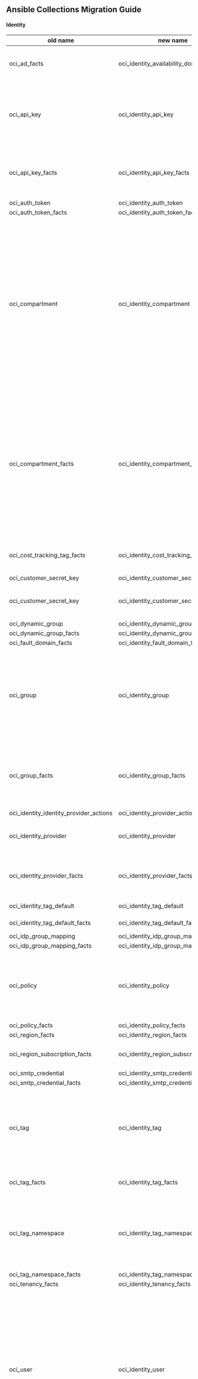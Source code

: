 ## Ansible Collections Migration Guide


#### Identity

|   old name                             |    new name                              |  migration notes
|----------------------------------------|------------------------------------------|-----------------------------------------------------------------------------------------------------------------------------------------------------------------------------------------------------------------------------------------------------------------------------------------------------------------------------------------------------------------------
|oci_ad_facts                            |  oci_identity_availability_domain_facts  |  breaking changes: <ul><li>compartment_id parameter no longer has alias 'id'</li></ul>
|oci_api_key                             |  oci_identity_api_key                    |  breaking changes: <ul><li>`api_signing_key` param is replaced by `key` param</li> <li> `api_key_id` param has been removed<ul><li>users should use new `fingerprint` instead to uniquely identify an api key when attempting to perform a delete</li></ul></li></ul>
|oci_api_key_facts                       |  oci_identity_api_key_facts              |  breaking changes: <ul><li>`api_key_id` parameter is removed <ul><li> users should manually filter in their playbook if they want to isolate a single api_key </li></ui></li></ul>
|oci_auth_token                          |  oci_identity_auth_token                 |  no breaking changes
|oci_auth_token_facts                    |  oci_identity_auth_token_facts           |  no breaking changes
|oci_compartment                         |  oci_identity_compartment                |  breaking changes: <ul><li>'compartment_id' parameter can no longer be used when creating a compartment to specify the parent compartment id<ul><li>users must use 'parent_compartment_id' for this purpose</li></ul></li> <li>If you specify 'compartment_id' == 'tenancy_id' the request will be treated just like any other update compartment request and will attempt to update the root compartment (this was previously not the case, the module would interpret this as a create under the root compartment). Note that you can update the description of the root compartment, but not the name.</li>  <li> 'work_request' field on response is no longer returned, the module still waits internally on the work request it just does not return it</li> </ul>  notes: <ul><li>these tests need a way of running weekly</li></ul>
|oci_compartment_facts                   |  oci_identity_compartment_facts          |  breaking changes: <ul><li>fetch_subcompartments and depth parameters no longer exist<ul><li>if you want to fetch information about a single level of subcompartments, you must specify the input parameter 'parent_compartment_id'</li><li>if you want to fetch information about a specific compartment, you must specify the input parameter 'compartment_id'</li><li>there is a a new parameter 'compartment_id_in_subtree' for listing full component hierarchies <ul><li> when this parameter is set to true, the entire compartment hierarchy under 'parent_compartment_id' will be returned (note this does not return the parent compartment itself)</li></ul></li></ul></li></ul>
|oci_cost_tracking_tag_facts             |  oci_identity_cost_tracking_tag_facts    |  breaking changes: <ul><li>response field is now 'cost_tracking_tags' instead of 'tags'</li></ul>
|oci_customer_secret_key                 |  oci_identity_customer_secret_key        |  no breaking changes
|oci_customer_secret_key                 |  oci_identity_customer_secret_key_facts  |  breaking changes: <ul><li>there is no longer a `customer_secret_key_id` parameter to filter to a specific key id</li></ul> 
|oci_dynamic_group                       |  oci_identity_dynamic_group              |  no breaking changes
|oci_dynamic_group_facts                 |  oci_identity_dynamic_group_facts        |  no breaking changes
|oci_fault_domain_facts                  |  oci_identity_fault_domain_facts         |  no breaking changes
|oci_group                               |  oci_identity_group                      |  breaking changes: <ul><li>The following parameters no longer exist: users, purge_user_memberships, delete_user_memberships, force <ul><li>You must use oci_identity_user_group_membership to manage group memberships</li></ul></li> <li>There is now a 'compartment_id' parameter which is required for several operations. Previously this defaulted to the tenancy ID, but now you must supply it explicitly</li></ul>
|oci_group_facts                         |  oci_identity_group_facts                |  breaking changes: <ul><li>No longer returns the 'members' property containing the users in a group<ul><li> Users in a group can be determined using the oci_identity_user_group_membership_facts module</li></ul></li></ul>
|oci_identity_identity_provider_actions  |  oci_identity_provider_actions           |  no breaking changes
|oci_identity_provider                   |  oci_identity_provider                   |  breaking changes: <ul><li>'protocol' parameter no longer has a default value, so it must be explicitly provided</li></ul>
|oci_identity_provider_facts             |  oci_identity_provider_facts             |  breaking changes: <ul><li>'protocol' parameter no longer has a default value, so it must be explicitly provided when listing Identity Providers</li></ul>
|oci_identity_tag_default                |  oci_identity_tag_default                |  no breaking changes (was newly generated in the old modules)
|oci_identity_tag_default_facts          |  oci_identity_tag_default_facts          |  no breaking changes (was newly generated in the old modules)
|oci_idp_group_mapping                   |  oci_identity_idp_group_mapping          |  no breaking changes
|oci_idp_group_mapping_facts             |  oci_identity_idp_group_mapping_facts    |  no breaking changes
|oci_policy                              |  oci_identity_policy                     |  breaking changes: <ul><li>policy_document field no longer exists.<ul><li>An easy replacement for this field is to use built-in ansible functionality to read a 'policy_document' file into the `statements` parameter:`statements: "{{ lookup('file', policyfile.path).splitlines() }}"`</li></ul></li></ul>
|oci_policy_facts                        |  oci_identity_policy_facts               |  no breaking changes
|oci_region_facts                        |  oci_identity_region_facts               |  no breaking changes
|oci_region_subscription_facts           |  oci_identity_region_subscription_facts  |  breaking changes: <ul><li>tenancy_id parameter no longer has alias 'id'</li></ul>
|oci_smtp_credential                     |  oci_identity_smtp_credential            |  no breaking changes
|oci_smtp_credential_facts               |  oci_identity_smtp_credential_facts      |  no breaking changes
|oci_tag                                 |  oci_identity_tag                        |  breaking changes: <ul><li>existing 'tag_name' parameter is now 'name'</li><li>state: absent now deletes a tag instead of retiring it<ul><li>to retire a tag you must use is_retired: 'yes'</li> <li>a tag must be retired before it is deleted</li></ul></li> <li>'reactivate' parameter is no longer supported<ul><li>instead, to reactivate a tag you must use is_retired: 'no'</li></ul></li></ul>
|oci_tag_facts                           |  oci_identity_tag_facts                  |  breaking changes: <ul><li>'tag_name' no longer has 'name' alias</li></ul>
|oci_tag_namespace                       |  oci_identity_tag_namespace              |  breaking changes: <ul><li>state: 'absent' now deletes a tag namespace instead of retiring it<ul><li>instead, to retire a namespace you must use is_retired: 'yes'</li></ul></li><li>'reactivate' parameter is no longer supported<ul><li>instead, to reactivate a namespace you must use is_retired: 'no'</li></ul></li></ul>
|oci_tag_namespace_facts                 |  oci_identity_tag_namespace_facts        |  no breaking changes
|oci_tenancy_facts                       |  oci_identity_tenancy_facts              |  no breaking changes
|oci_user                                |  oci_identity_user                       |  breaking changes: <ul><li>The following parameters no longer exist: create_or_reset_ui_password, purge_group_memberships, delete_group_memberships, blocked, user_groups<ul><li> You must use oci_identity_user_group_membership to manage group memberships</li> <li>You must use oci_identity_ui_password to perform the create_or_reset_ui_password operation</li></ul></li> <li>There is now a 'compartment_id' parameter which is required for several operations. Previously this defaulted to the tenancy ID, but now you must supply it explicitly</li><li>functionality of the "create_or_reset_ui_password" parameter is moved to new module `oci_identity_ui_password`</li></ul>

#### Network

|  old name                                                       |  new name                                                                         |  migration notes                                                                                                                                                     |
|-----------------------------------------------------------------|-----------------------------------------------------------------------------------|----------------------------------------------------------------------------------------------------------------------------------------------------------------------|
|oci_cpe                                                          |  oci_network_cpe                                                                  |  no breaking changes       
|oci_cpe_facts                                                    |  oci_network_cpe_facts                                                            |  no breaking changes  
|oci_cross_connect                                                |  oci_network_cross_connect                                                        |  no breaking changes      
|oci_cross_connect_facts                                          |  oci_network_cross_connect_facts                                                  |  no breaking changes <ul><li>The generated module fixes the bug in the old module where list is called for getting a specific resource. The generated module fixes the bug. </li></ul>                                                                                                                                                |
|oci_cross_connect_group                                          |  oci_network_cross_connect_group                                                  |  no breaking changes                                                                                                                                                 |
|oci_cross_connect_group_facts                                    |  oci_network_cross_connect_group_facts                                            |  no breaking changes <ul><li>The generated module fixes the bug in the old module where list is called for getting a specific resource. The generated module fixes the bug.</li></ul>                                                                                                                                                |
|oci_cross_connect_location_facts                                 |  oci_network_cross_connect_location_facts                                         |  no breaking changes                                                                                                                                                 |
|oci_cross_connect_port_speed_shape_facts                         |  oci_network_cross_connect_port_speed_shape_facts                                 |  no breaking changes                                                                                                                                                 |
|oci_cross_connect_status_facts                                   |  oci_network_cross_connect_status_facts                                           |  breaking changes: <ul><li>Return field in new module is cross_connect_status instead of cross_connect_statuses</li></ul>                                                                                                                                                  |
|oci_dhcp_options                                                 |  oci_network_dhcp_options                                                         |  breaking changes: <ul><li>The following parameters no longer exist: purge_dhcp_options, delete_dhcp_options</li></ul>                                                                                                                                                    |
|oci_dhcp_options_facts                                           |  oci_network_dhcp_options_facts                                                   |  breaking changes: <ul><li>Return field in new module is dhcp_options instead of dhcp_options_list</li></ul>                                                                                                                                                 |
|oci_drg                                                          |  oci_network_drg                                                                  |  no breaking changes                                                                                                                                                 |
|oci_drg_attachment                                               |  oci_network_drg_attachment                                                       |  no breaking changes                                                                                                                                                 |
|oci_drg_attachment_facts                                         |  oci_network_drg_attachment_facts                                                 |  no breaking changes                                                                                                                                                 |
|oci_drg_facts                                                    |  oci_network_drg_facts                                                            |  no breaking changes                                                                                                                                                 |
|oci_fast_connect_provider_service_facts                          |  oci_network_fast_connect_provider_service_facts                                  |  no breaking changes                                                                                                                                                 |
|oci_fast_connect_provider_virtual_circuit_bandwidth_shape_facts  |  oci_network_fast_connect_provider_service_virtual_circuit_bandwidth_shape_facts  |  breaking changes: <ul><li>Return field in new module is fast_connect_provider_service_virtual_circuit_bandwidth_shapes instead of fast_connect_provider_virtual_circuit_bandwidth_shapes</li><li> provider_service_id parameter no longer has alias 'id' </li></ul>                                                                                                                                                   |
|oci_internet_gateway                                             |  oci_network_internet_gateway                                                     |  breaking changes: <ul><li>is_enabled parameter in the new module does not have the alias enabled</li></ul>                                                                                                                                                   |
|oci_internet_gateway_facts                                       |  oci_network_internet_gateway_facts                                               |  no breaking changes                                                                                                                                                 |
|oci_ip_sec_connection                                            |  oci_network_ip_sec_connection                                                    |  breaking changes: <ul><li>ipsc_id parameter no longer has alias 'id'</li></ul>                                                                                                                                                   |
|oci_ip_sec_connection_device_config_facts                        |  oci_network_ip_sec_connection_device_config_facts                                |  no breaking changes                                                                                                                                                 |
|oci_ip_sec_connection_device_status_facts                        |  oci_network_ip_sec_connection_device_status_facts                                |  no breaking changes                                                                                                                                                 |
|oci_ip_sec_connection_facts                                      |  oci_network_ip_sec_connection_facts                                              |  no breaking changes                                                                                                                                                 |
|oci_letter_of_authority_facts                                    |  oci_network_letter_of_authority_facts                                            |  breaking changes:  <ul><li>Return field in new module is letter_of_authority instead of letter_of_authorities. Also the return field in the new module is a dictionary instead of a list. </li></ul>                                                                                                                                                  |
|oci_local_peering_gateway                                        |  oci_network_local_peering_gateway                                                |  breaking changes:  <ul><li>The following parameters no longer exist: skip_exhaustive_search_for_lpg_peerings, peer_id. Need to use oci_network_local_peering_gateway_actions to connect LPGs.  </li></ul>|                                                                                                                                                 |
|oci_local_peering_gateway_facts                                  |  oci_network_local_peering_gateway_facts                                          |  no breaking changes                                                                                                                                                 |
|oci_nat_gateway                                                  |  oci_network_nat_gateway                                                          |  no breaking changes                                                                                                                                                 |
|oci_nat_gateway_facts                                            |  oci_network_nat_gateway_facts                                                    |  no breaking changes                                                                                                                                                 |
|oci_network_security_group                                       |  oci_network_security_group                                                       |  no breaking changes                                                                                                                                                 |
|oci_network_security_group_facts                                 |  oci_network_security_group_facts                                                 |  no breaking changes                                                                                                                                                 |
|oci_peer_region_for_remote_peering_facts                         |  oci_network_peer_region_for_remote_peering_facts                                 |  breaking changes: <ul><li>Return field in new module is peer_region_for_remote_peerings instead of peer_region_for_remote_peering </li></ul>                                                                                                                                                  |
|oci_private_ip                                                   |  oci_network_private_ip                                                           |  no breaking changes                                                                                                                                                 |
|oci_private_ip_facts                                             |  oci_network_private_ip_facts                                                     |  no breaking changes                                                                                                                                                 |
|oci_public_ip                                                    |  oci_network_public_ip                                                            |  breaking changes: <ul><li>New module adds a new module parameter scope and it is required for creating the public ip </li></ul>                                                                                                                                                  |
|oci_public_ip_facts                                              |  oci_network_public_ip_facts                                                      |  no breaking changes                                                                                                                                                 |
|oci_remote_peering_connection                                    |  oci_network_remote_peering_connection                                            |  breaking changes:  <ul><li>The following parameters no longer exist: peer_id, peer_region_name. Need to use oci_network_remote_peering_connection_actions module for connecting RPCs. </li></ul>                                                                                                                                                  |
|oci_remote_peering_connection_facts                              |  oci_network_remote_peering_connection_facts                                      |  no breaking changes                                                                                                                                                 |
|oci_route_table                                                  |  oci_network_route_table                                                          |  breaking changes: <ul><li>The following parameters no longer exist: purge_route_rules, delete_route_rules</li></ul>                                                                                                                                                 |
|oci_route_table_facts                                            |  oci_network_route_table_facts                                                    |  no breaking changes                                                                                                                                                 |
|oci_security_list                                                |  oci_network_security_list                                                        |  breaking changes: <ul><li>The following parameters no longer exist: purge_security_rules, delete_security_rules</li></ul>                                                                                                                                                  |
|oci_security_list_facts                                          |  oci_network_security_list_facts                                                  |  no breaking changes                                                                                                                                                 |
|oci_security_rule_actions                                        |  oci_network_security_rule_actions                                                |  no breaking changes                                                                                                                                                 |
|oci_security_rule_facts                                          |  oci_network_security_rule_facts                                                  |  no breaking changes                                                                                                                                                 |
|oci_service_facts                                                |  oci_network_service_facts                                                        |  no breaking changes                                                                                                                                                 |
|oci_service_gateway                                              |  oci_network_service_gateway                                                      |  no breaking changes                                                                                                                                                 |
|oci_service_gateway_facts                                        |  oci_network_service_gateway_facts                                                |  no breaking changes                                                                                                                                                 |
|oci_subnet                                                       |  oci_network_subnet                                                               |  no breaking changes                                                                                                                                                 |
|oci_subnet_facts                                                 |  oci_network_subnet_facts                                                         |  no breaking changes                                                                                                                                                 |
|oci_vcn                                                          |  oci_network_vcn                                                                  |  no breaking changes                                                                                                                                                 |
|oci_vcn_facts                                                    |  oci_network_vcn_facts                                                            |  no breaking changes                                                                                                                                                 |
|oci_virtual_circuit                                              |  oci_network_virtual_circuit                                                      |  breaking changes: <ul><li>The following parameters no longer exist: purge_cross_connect_mappings, delete_cross_connect_mappings,delete_public_prefixes <ul><li>To add/delete public prefixes, use oci_network_virtual_circuit_actions module</li></ul></li></ul>                                                                                                                                                   |
|oci_virtual_circuit_bandwidth_shape_facts                        |  oci_network_virtual_circuit_bandwidth_shape_facts                                |  no breaking changes                                                                                                                                                 |
|oci_virtual_circuit_facts                                        |  oci_network_virtual_circuit_facts                                                |  no breaking changes                                                                                                                                                 |
|oci_virtual_circuit_public_prefix_facts                          |  oci_network_virtual_circuit_public_prefix_facts                                  |  breaking changes: <ul><li>virtual_circuit_id parameter no longer has alias 'id' </li></ul>                                                                                                                                                   |
|oci_vnic                                                         |  oci_network_vnic                                                                 |  no breaking changes                                                                                                                                                 |
|oci_vnic_facts                                                   |  oci_network_vnic_facts                                                           |  no breaking changes                                                                                                                                                 |


#### Compute

|old name                                        |  new name                                                          |  migration notes                                                                                                                                                                                              |
|------------------------------------------------|--------------------------------------------------------------------|---------------------------------------------------------------------------------------------------------------------------------------------------------------------------------------------------------------|
|oci_app_catalog_listing_agreement               |  oci_compute_app_catalog_listing_resource_version_agreement_facts  |  breaking changes: <ul><li>New module is a facts module</li> <li>New module does not have state parameter</li><li>listing_id parameter in the new module does not have the alias id</li><li>resource_version parameter in the new module does not have the alias version</li><li>Return field in in new module is app_catalog_listing_resource_version_agreement instead of app_catalog_listing_agreement</li></ul>                                                                                                                                                                                           |
|oci_app_catalog_listing_facts                   |  oci_compute_app_catalog_listing_facts                             |  no breaking changes                                                                                                                                                                                          |
|oci_app_catalog_listing_resource_version_facts  |  oci_compute_app_catalog_listing_resource_version_facts            |  breaking changes: <ul><li>listing_id parameter in the new module does not have the alias id</li></ul>                                                                                                                                                                                            |
|oci_app_catalog_subscription                    |  oci_compute_app_catalog_subscription                              |  no breaking changes                                                                                                                                                                                          |
|oci_app_catalog_subscription_facts              |  oci_compute_app_catalog_subscription_facts                        |  no breaking changes                                                                                                                                                                                          |
|oci_boot_volume_attachment                      |  oci_compute_boot_volume_attachment                                |  breaking changes: <ul><li>New module adds a new module parameter availability_domain and it is required for creating the boot volume attachment</li></ul>                                                                                                                                                                                            |
|oci_boot_volume_attachment_facts                |  oci_compute_boot_volume_attachment_facts                          |  no breaking changes                                                                                                                                                                                          |
|oci_console_history                             |  oci_compute_instance_console_history                              |  breaking changes: <ul><li>New module adds a new module parameter compartment_id and it is required for creating the console history</li></ul>                                                                                                                                                                                            |
|oci_console_history_content_facts               |  oci_compute_instance_console_history_content_facts                |  breaking changes: <ul><li>New module does not have dest parameter. Returns data instead of writing it to a file (specified by dest parameter in the old module)</li><li>Return field name in the new module is instance_console_history_content instead of console_history_content</li></ul>                                                                                                                                                                                              |
|oci_console_history_facts                       |  oci_compute_instance_console_history_facts                        |  no breaking changes                                                                                                                                                                                          |
|oci_image                                       |  oci_compute_image                                                 |  breaking changes: <ul><li>image_source_details.source_type parameter no longer has alias 'destination_type' </li> <li>image_source_details.bucket_name parameter no longer has alias 'bucket' </li> <li>image_source_details.namespace_name parameter no longer has alias 'namespace' </li>  <li>image_source_details.object_name parameter no longer has alias 'object'</li></ul>                                                                                                                                                                                             |
|oci_image_actions                               |  oci_compute_image_actions                                         |  no breaking changes                                                                                                                                                                                          |
|oci_image_facts                                 |  oci_compute_image_facts                                           |  no breaking changes                                                                                                                                                                                          |
|oci_instance                                    |  oci_compute_instance                                              |  breaking changes: <ul><li>Experimental mode features not available anymore. New module does not have boot_volume_details and volume_details parameters. The new module does not return boot_volume_attachment and volume_attachments.</li><li>state parameter does not support the following values: running, stopped, reset and soft reset. These operations moved to the actions module oci_compute_instance_actions. </li> <li>primary_public_ip and primary_private_ip are not returned by the new module</li></ul>                                                                                                                                                                                              |
|oci_instance_console_connection                 |  oci_compute_instance_console_connection                           |  breaking changes: <ul><li>New module adds a new module parameter compartment_id and it is required for creating the console connection</li> <li>In the new module, public_key parameter takes the actual key as input instead of the file containing it </li></ul>                                                                                                                                                                                             |
|oci_instance_console_connection_facts           |  oci_compute_instance_console_connection_facts                     |  no breaking changes                                                                                                                                                                                          |
|oci_instance_credentials_facts                  |  oci_compute_instance_credentials_facts                            |  no breaking changes                                                                                                                                                                                          |
|oci_instance_facts                              |  oci_compute_instance_facts                                        |  breaking changes: <ul><li>Experimental mode features not available anymore i.e boot_volume_attachment and volume_attachments are not returned by the new module.</li><li>primary_public_ip and primary_private_ip are not returned by the new module</li></ul>                                                                                                                                                                                            |
|oci_shape_facts                                 |  oci_compute_shape_facts                                           |  no breaking changes                                                                                                                                                                                          |
|oci_vnic_attachment                             |  oci_compute_vnic_attachment                                       |  breaking changes: <ul><li>create_vnic_details parameter no longer has alias 'vnic'</li></ul>                                                                                                                                                                                            |
|oci_vnic_attachment_facts                       |  oci_compute_vnic_attachment_facts                                 |  no breaking changes                                                                                                                                                                                          |
|oci_volume_attachment                           |  oci_compute_volume_attachment                                     |  breaking changes: <ul><li>New module adds a new module parameter compartment_id and it is required for creating the volume attachment</li></ul>                                                                                                                                                                                            |
|oci_volume_attachment_facts                     |  oci_compute_volume_attachment_facts                               |  no breaking changes                                                                                                                                                                                          |                                                                                                                                                                                               |


#### Compute Management

|old name                           |  new name                                             |  migration notes
|-----------------------------------|-------------------------------------------------------|----------------------------------------------------------------------------------------------------------------------------------------------------------------------------------------------------------
|oci_instance_configuration         |  oci_compute_management_instance_configuration        |  no breaking changes
|oci_instance_configuration_facts   |  oci_compute_management_instance_configuration_facts  |  no breaking changes
|oci_instance_pool                  |  oci_compute_management_instance_pool                 |  breaking changes: <ul><li>New module does not support the following state parameter values: stopped, running, reset and softreset. Use the actions module oci_compute_management_instance_pool_actions instead.</li></ul>
|oci_instance_pool_actions          |  oci_compute_management_instance_pool_actions         |  no breaking changes
|oci_instance_pool_facts            |  oci_compute_management_instance_pool_facts           |  breaking changes: <ul><li>New module does not return the attributes placement_configurations and load_balancers when listing instance pools using compartment_id. To get this information call this module using instance_pool_id.</li></ul>
|oci_instance_pool_instances_facts  |  oci_compute_management_instance_pool_instance_facts  |  breaking changes: <ul><li>instance_pool_id parameter no longer has alias 'id'</li><li>Returns fields mentioned InstanceSummary instead of Instance. You can use oci_compute_instance_facts to get the complete instance information.</li></ul>


##### Blockstorage

|old name                                   |  new name                                                |  migration notes                                                                                                                                                                          |
|-------------------------------------------|----------------------------------------------------------|-------------------------------------------------------------------------------------------------------------------------------------------------------------------------------------------|
|oci_boot_volume                            |  oci_blockstorage_boot_volume                            |  breaking changes: <ul><li>Experimental mode features not available anymore i.e new module does not have the lookup_attached_instance module parameter and also does not return attached_instance_information</li> <li>New module does not have wait_for_copy and copy_timeout suboptions for source_details module parameter. Waiting till the copy is done, is the default behaviour in the new module.</li></ul>                                                                                                                                                                        |
|oci_boot_volume_facts                      |  oci_blockstorage_boot_volume_facts                      |  breaking changes: <ul><li>Experimental mode features not available anymore i.e new module does not have the lookup_attached_instance module parameter and also does not return attached_instance_information</li></ul>                                                                                                                                                                        |
|oci_volume                                 |  oci_blockstorage_volume                                 |  breaking changes: <ul><li>Experimental mode features not available anymore i.e new module does not have the lookup_all_attached_instances module parameter and also does not return attached_instance_information</li><li>New module does not have wait_for_copy and copy_timeout suboptions for source_details module parameter. Waiting till the copy is done, is the default behaviour in the new module.</li></ul>                                                                                                                                                                        |
|oci_volume_backup                          |  oci_blockstorage_volume_backup                          |  breaking changes: <ul><li>New module adds a new module parameter compartment_id and it is required for creating the volume attachment</li></ul>                                                                              |                                                                                                                                                                       |
|oci_volume_backup_actions                  |  oci_blockstorage_volume_backup_actions                  |  no breaking changes                                                                                                                                                                      |
|oci_volume_backup_facts                    |  oci_blockstorage_volume_backup_facts                    |  no breaking changes                                                                                                                                                                      |
|oci_volume_backup_policy_assignment        |  oci_blockstorage_volume_backup_policy_assignment        |  no breaking changes                                                                                                                                                                      |
|oci_volume_backup_policy_assignment_facts  |  oci_blockstorage_volume_backup_policy_assignment_facts  |  no breaking changes                                                                                                                                                                      |
|oci_volume_backup_policy_facts             |  oci_blockstorage_volume_backup_policy_facts             |  no breaking changes                                                                                                                                                                      |
|oci_volume_facts                           |  oci_blockstorage_volume_facts                           |  breaking changes:  <ul><li>Experimental mode features not available anymore i.e new module does not have the lookup_all_attached_instances module parameter and also does not return attached_instance_information</li></ul>  |                                                                                                                                                                      |
|oci_volume_group                           |  oci_blockstorage_volume_group                           |  breaking changes:  <ul><li>New module adds the parameter source_details.type and it is required for create.</li></ul>                                                                                                         |                                                                                                                                                                      |
|oci_volume_group_backup                    |  oci_blockstorage_volume_group_backup                    |  breaking changes:  <ul><li>compartment_id parameter is required for create in the new module</li></ul>                                                                                                                        |                                                                                                                                                                      |
|oci_volume_group_facts                     |  oci_blockstorage_volume_group_facts                     |  no breaking changes                                                                                                                                                                      |
|oci_volume_group_facts                     |  oci_blockstorage_volume_group_backup_facts              |  no breaking changes                                                                                                                                                                      |


#### Account Management

|old name                     |  new name                     |  migration notes
|-----------------------------|-------------------------------|---------------------
|oci_budget                   |  oci_budget                   |  no breaking changes
|oci_budget_alert_rule        |  oci_budget_alert_rule        |  no breaking changes
|oci_budget_alert_rule_facts  |  oci_budget_alert_rule_facts  |  no breaking changes
|oci_budget_facts             |  oci_budget_facts             |  no breaking changes

#### Audit Management

|old name                       |  new name                       |  migration notes
|-------------------------------|---------------------------------|--------------------------------------------------------------------------------------------------
|                               |                                 |
|oci_audit_configuration        |  oci_audit_configuration        |  no breaking changes
|oci_audit_configuration_facts  |  oci_audit_configuration_facts  |  breaking changes: <ul><li>Return field in new module is configuration resource instead of list of configuration resources.</li></ul>
|oci_audit_event_facts          |  oci_audit_event_facts          |  no breaking changes

#### Object Storage

|old name                                         |  new name                                           |  migration notes
|-------------------------------------------------|-----------------------------------------------------|-----------------------------------------------------------------------------------------------------------------------------------
|oci_bucket                                       |  oci_object_storage_bucket                          |  breaking changes: <ul><li>`force` parameter is not present anymore, the Objects and Preauthenticated Requests have to be deleted before deleting the bucket</li> <li>update_bucket method is not supported. It is used to move a bucket to a different compartment within the same tenancy</li></ul>
|oci_bucket_facts                                 |  oci_object_storage_bucket_facts                    |  no breaking change
|oci_namespace_facts                              |  oci_object_storage_namespace_facts                 |  breaking changes: <ul><li>Return field in new module is namespace instead of namespaces. Also return field type is string instead of list.</li></ul>
|oci_namespace_metadata_facts                     |  oci_object_storage_namespace_metadata_facts        |  breaking changes: <ul><li>old repo returns a list of NamespaceMetadata resources, but new repo return just a single one</li></ul>
|oci_object                                       |  oci_object_storage_object                          |  breaking changes: <ul><li> The new module does not support the following module parameters: upload_id, multipart_upload, parallel_uploads. The new modules internally does multipart uploads based on the size of the object.</li> <li>force parameter does not have the alias "overwrite" in the new module </li> <li>All the return properties from the old module are discontinued. The new module returns name, size, md5, time_created, etag, time_modified. </li></ul>
|oci_object_facts                                 |  oci_object_storage_object_facts                    |  breaking changes: <ul><li> The new module does not support the module parameters list_multipart_uploads and upload_id anymore. </li> <li> The new module does not return the the following attributes: part_size, namespace, bucket, object, upload_id </li></ul>
|oci_object_storage_bucket_actions                |  oci_object_storage_bucket_actions                  |  breaking changes: <ul><li> The old module had object related action operations (copy_object, rename_object, restore_objects) which are now moved to the module oci_object_storage_object_actions. New module supports only the bucket related actions (make_bucket_writable, reencrypt) which were not supported in the old module. </li></ul>
|oci_object_storage_object_lifecycle_policy       |  oci_object_storage_object_lifecycle_policy         |  no breaking changes
|oci_object_storage_object_lifecycle_policy_facts |  oci_object_storage_object_lifecycle_policy_facts   |  no breaking changes
|oci_preauthenticated_request                     |  oci_object_storage_preauthenticated_request        |  breaking changes: <ul><li>Creating a preauthetincated request in the new module is not idempotent.</li></ul>
|oci_preauthenticated_request_facts               |  oci_object_storage_preauthenticated_request_facts  |  no breaking changes


#### File Storage

|old name                |  new name                             |  migration notes
|------------------------|---------------------------------------|----------------------------------------------------------------------------------------------------------------------------------------------------------------------------------------------------------------------------------------------------------
|oci_export              |  oci_file_storage_export              |  breaking changes: <ul><li>New module doesn't support options - 'purge_export_options' & 'delete_export_options'. As a result one can not append/delete specific export option to/from the available list of export options. Please refer the old module documentation for details.</li></ul>
|oci_export_facts        |  oci_file_storage_export_facts        |  no breaking change
|oci_export_set          |  oci_file_storage_export_set          |  breaking changes: <ul><li>New module doesn't map alias 'id' to parameter 'exoprt_set_id'. Alias 'id' is mapped to parameter 'export_id'.</li></ul>
|oci_export_set_facts    |  oci_file_storage_export_set_facts    |  no breaking change
|oci_file_system         |  oci_file_storage_file_system         |  no breaking change
|oci_file_system_facts   |  oci_file_storage_file_system_facts   |  no breaking change
|oci_mount_target        |  oci_file_storage_mount_target        |  no breaking change
|oci_mount_target_facts  |  oci_file_storage_mount_target_facts  |  no breaking change
|oci_snapshot            |  oci_file_storage_snapshot            |  no breaking change
|oci_snapshot_facts      |  oci_file_storage_snapshot_facts      |  no breaking change


#### Container Engine

|old name                     |  new name                                    |  migration notes
|-----------------------------|----------------------------------------------|------------------------------------------------------------------------------------------------------------------------------------------------------------------------------
|oci_cluster                  |  oci_container_engine_cluster                |  breaking changes: <ul><li>`work_request` is included in the return response of old module, no in the generated one</li></ul>
|oci_cluster_facts            |  oci_container_engine_cluster_facts          |  no breaking change
|oci_cluster_options_facts    |  oci_container_engine_cluster_options_facts  |  no breaking change
|oci_kubeconfig               |  oci_container_engine_kubeconfig             |  breaking changes: <ul><li>`force` option is not supported in the genereated module, this option was used to overwrite existing kubeconfigs in the old one</li> <li>`dest` option is not supported in the generated module, this option was used to specify the file path to which the kubeconfig content would be written</li> <li>old module would contain the option `create_cluster_kubeconfig_content_details` dict which would have the `expiration` and `token_version` content. old module documentation the new generated module replaces this dict option with it's inner content `expiration` and `token_version`</li> <li>in old repo, we wait for the cluster to become `AVAILABLE` before attempting to create the kubeconfig resource. in new repo, no such wait function is present while creating kubeconfig resource.</li>
|oci_node_pool                |  oci_container_engine_node_pool              |  breaking changes: <ul><li> `count_of_nodes_to_wait` option is used in old module for providing wait options based on number of nodes in the node_pool.This option is not present in the generated module </li> <li> `lifecycle_details` option is not returned in the generated module</li> <li>return type of option `nodes` is changed from `string` to `complex`</li> <li>`work_request` is included in the return response of old module, no in the generated one</li></ul>
|oci_node_pool_facts          |  oci_container_engine_node_pool_facts        |  breaking changes: <ul><li>return type of `nodes` is changed from `string` to `complex`</li> <li>return type of `cluster_id` is changed from `list` to `string`</li> <li>return type of `initial_node_labels` is changed from `list` to `complex`</li> <li>`lifecycle_details` option is not returned in the generated module</li></ul>
|oci_node_pool_options_facts  |  oci_container_engine_node_pool_facts        |  no breaking change


#### Autoscaling

| old name                                                  | new name                                                      | migration notes
|-----------------------------------------------------------|---------------------------------------------------------------|-------------------------------------------------------------
|oci_autoscaling_auto_scaling_configuration                 | oci_autoscaling_auto_scaling_configuration                    | no breaking changes
|oci_autoscaling_auto_scaling_configuration_facts           | oci_autoscaling_auto_scaling_configuration_facts              | no breaking changes
|oci_autoscaling_auto_scaling_configuration_policy          | oci_autoscaling_auto_scaling_configuration_policy             | no breaking changes
|oci_autoscaling_auto_scaling_configuration_policy_facts    | oci_autoscaling_auto_scaling_configuration_policy_facts       | no breaking changes


#### Load Balancer

| old name                                                  | new name                                                      | migration notes
|-----------------------------------------------------------|---------------------------------------------------------------|-------------------------------------------------------------
|oci_load_balancer                                          |  oci_lb_load_balancer                                         | breaking changes: <ul><li>The following parameters have been removed from the module:<ul><li>backend_sets</li><li>certificates</li><li>listeners </li><li>path_route_sets</li><li>hostnames</li></ul></li><li> These options are now replaced by using the individual resource modules to create and manage these sub-resources (e.g. oci_lb_certificate, oci_lb_backend_set, etc). In the existing modules users had the option of creating load balancers with all of these sub resources specified in the initial creation call OR managing them with the specific resource modules. However, none of these fields were updatable so if you tried to update your LB definition in your playbook and re-run to update, none of the changes to these subresources would take effect. In contrast, if the resources are defined using the specific resource modules then they can be easily updated with the same module. Thus we want to move all new module users to the preferred path of using the specific resource modules.</li></ul>
|oci_load_balancer_backend_facts                            |  oci_lb_backend_facts                                         | breaking changes: <ul><li> parameters ip_address and port are removed and replaced by the parameter backend_name which should be provided in the form: "(backend_ip_address):(backend_port)"</li></ul>
|oci_load_balancer_backend_health_facts                     |  oci_lb_backend_health_facts                                  | breaking changes: <ul><li>parameters ip_address and port are removed and replaced by the parameter backend_name which should be provided in the form: "(backend_ip_address):(backend_port)"</li></ul>
|oci_load_balancer_backend_set                              |  oci_lb_backend_set                                           | breaking changes: <ul><li> purge_backends and delete_backends parameters are removed <ul><li> the default behavior is now equivalent to purge_backends = True, whatever list of backends you specify in the backends argument will be assigned to the backend_set. TODO confirm this is fully true, if play contains a subset of the list that exists on the server it may be a no-op, but if there is any mismtach we will replace wholesale </li></ul></li></ul>
|oci_load_balancer_backend_set_facts                        |  oci_lb_backend_set_facts                                     | breaking changes: <ul><li> name param becomes backend_set_name (TODO: we should fix this) </li></ul>
|oci_load_balancer_certificate                              |  oci_lb_certificate                                           | breaking changes: <ul><li> name parameter becomes certificate_name (TODO we should fix this one) </li></ul>
|oci_load_balancer_certificate                              |  oci_lb_certificate                                           | breaking changes: <ul><li> ca_certificate, private_key, and public_certificate options now require passing content instead of a file path. So for example, for private_key, you should now use the ansible built-in lookup function to read your private key file and pass the content into the 'private_key' argument. </li></ul>
|oci_load_balancer_certificate                              |  oci_lb_certificate                                           | breaking changes: <ul><li> name parameter is now certificate_name</li></ul>
|oci_load_balancer_certificate_facts                        |  oci_lb_certificate_facts                                     | breaking changes: <ul><li> name parameter is removed (TODO: we should probably fix this one) </li></ul>
|oci_load_balancer_health_checker_facts                     |  oci_lb_health_checker_facts                                  | breaking changes: <ul><li> response field changes to 'health_checker' (singular) and is no longer a list, it returns the health checker directly</li><li>backend_set_name parameter is now required (this was always true in the documentation string but the code handled it as optional). Therefore this module no longer supports listing all health checkers for a load balancer in one play, you can either fetch the LB and iterate through the health checkers for each backend set.</li></ul>
|oci_load_balancer_health_summary_facts                     |  oci_lb_health_facts                                          | breaking changes: <ul><li> return field has changed from load_balancer_health_summary to load_balancer_healths</li></ul>
|oci_load_balancer_listener                                 |  oci_lb_listener                                              | breaking changes: <ul><li> purge_hostnames_names and delete_hostnames_names parameters are removed <ul><li>the default behavior is now equivalent to purge_hostnames = True, whatever list of hostname_names you specify in the hostname_names argument will be assigned to the listener </li></ul> </li></ul> 
|oci_load_balancer_listener_facts                           |  deprecated                                                   | This module is deprecated, you should use oci_load_balancer_facts.result.listeners to access listener information
|oci_load_balancer_path_route_set                           |  oci_lb_path_route_set                                        | breaking changes: <ul><li> purge_path_routes and delete_path_routes arguments are removed <ul><li> the default behavior is now equivalent to purge_path_routes = True, whatever list of backends you specify in the path_routes argument will be assigned to the path_route_set. TODO confirm this is fully true, if play contains a subset of the list that exists on the server it may be a no-op, but if there is any mismtach we will replace wholesale</li></ul></li></ul>
|oci_load_balancer_path_route_set_facts                     |  oci_lb_path_route_set_facts                                  | breaking changes: <ul><li> path_route_set_name param no longer has name alias (TODO we should fix this one) </li></ul>
|
|
